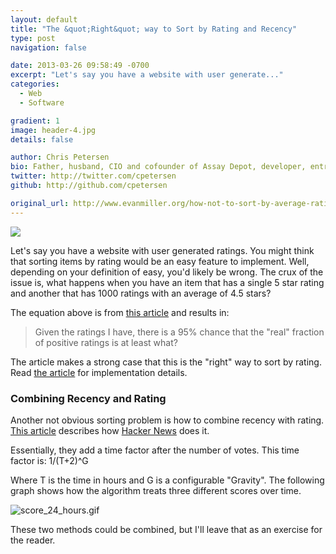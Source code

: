 ```yaml
---
layout: default
title: "The &quot;Right&quot; way to Sort by Rating and Recency"
type: post
navigation: false

date: 2013-03-26 09:58:49 -0700
excerpt: "Let's say you have a website with user generate..."
categories:
  - Web
  - Software

gradient: 1
image: header-4.jpg
details: false

author: Chris Petersen
bio: Father, husband, CIO and cofounder of Assay Depot, developer, entrepreneur and technologist.
twitter: http://twitter.com/cpetersen
github: http://github.com/cpetersen

original_url: http://www.evanmiller.org/how-not-to-sort-by-average-rating.html
---
```



  ![](/attachments/286d3b2264f6c700c1eab7b6f52c89e7/image.png) 

 Let's say you have a website with user generated ratings. You might think that sorting items by rating would be an easy feature to implement. Well, depending on your definition of easy, you'd likely be wrong. The crux of the issue is, what happens when you have an item that has a single 5 star rating and another that has 1000 ratings with an average of 4.5 stars? 

 The equation above is from  [this article](http://www.evanmiller.org/how-not-to-sort-by-average-rating.html)  and results in: 

 >  Given the ratings I have, there is a 95% chance that the "real" fraction of positive ratings is at least what? 

 The article makes a strong case that this is the "right" way to sort by rating. Read  [the article](http://www.evanmiller.org/how-not-to-sort-by-average-rating.html)  for implementation details. 

### Combining Recency and Rating

 Another not obvious sorting problem is how to combine recency with rating.  [This article](http://amix.dk/blog/post/19574)  describes how  [Hacker News](https://news.ycombinator.com/)  does it. 

 Essentially, they add a time factor after the number of votes. This time factor is: 1/(T+2)^G 

 Where T is the time in hours and G is a configurable "Gravity". The following graph shows how the algorithm treats three different scores over time. 

 ![score_24_hours.gif](/attachments/8d65e532307459bdbcb9db784c3cb7cd/image.png) 

 These two methods could be combined, but I'll leave that as an exercise for the reader. 

 
